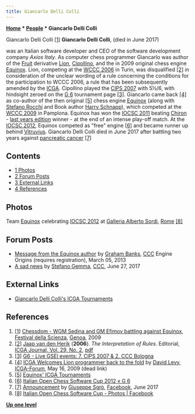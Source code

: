 ```yaml
---
title: Giancarlo Delli Colli
---
```

**[Home](Home "Home") * [People](People "People") * Giancarlo Delli Colli**

[](File:GiancarloDelliColli.JPG) Giancarlo Delli Colli <a id="cite-note-1" href="#cite-ref-1">[1]</a>
**Giancarlo Delli Colli**, (died in June 2017)

was an Italian software developer and CEO of the software development company *Axios Italy*.
As computer chess programmer Giancarlo was author of the [Fruit](Fruit "Fruit") derivative [Lion](Lion "Lion"), [Cipollino](Cipollino "Cipollino"), and the in 2009 original chess engine [Equinox](Equinox "Equinox").
Lion, competing at the [WCCC 2006](WCCC_2006 "WCCC 2006") in Turin, was disqualified <a id="cite-note-2" href="#cite-ref-2">[2]</a>
in consideration of the unclear wording of a rule concerning the conditions for the participation to WCCC 2006, a rule that has been subsequently amended by the [ICGA](ICGA "ICGA").
Cipollino played the [CIPS 2007](CIPS_2007 "CIPS 2007") with 5½/6, with hindsight zeroed on the [G 6](G_6 "G 6") tournament page <a id="cite-note-3" href="#cite-ref-3">[3]</a>.
Giancarlo came back <a id="cite-note-4" href="#cite-ref-4">[4]</a> as co-author of the then original <a id="cite-note-5" href="#cite-ref-5">[5]</a> chess engine [Equinox](Equinox "Equinox") (along with [Stefano Rocchi](index.php?title=Stefano_Rocchi&action=edit&redlink=1 "Stefano Rocchi (page does not exist)") and Book author [Harry Schnapp](Harry_Schnapp "Harry Schnapp")),
which competed at the [WCCC 2009](WCCC_2009 "WCCC 2009") in Pamplona. Equinox has won the [IOCSC 2011](IOCSC_2011 "IOCSC 2011") beating [Chiron](Chiron "Chiron") - [last years edition](IOCSC_2010 "IOCSC 2010") winner - at the end of an intense play-off match.
At the [IOCSC 2012](IOCSC_2012 "IOCSC 2012"), Equinox competed as "free" engine <a id="cite-note-6" href="#cite-ref-6">[6]</a> and became runner up behind [Vitruvius](Vitruvius "Vitruvius"). Giancarlo Delli Colli died in June 2017 after battling two years against [pancreatic cancer](https://en.wikipedia.org/wiki/Pancreatic_cancer) <a id="cite-note-7" href="#cite-ref-7">[7]</a>

## Contents

- [1 Photos](#photos)
- [2 Forum Posts](#forum-posts)
- [3 External Links](#external-links)
- [4 References](#references)

## Photos

[](http://www.facebook.com/photo.php?fbid=410803932329857&set=pb.356448134432104.-2207520000.1364194825&type=3&theater)
Team [Equinox](Equinox "Equinox") celebrating [IOCSC 2012](IOCSC_2012 "IOCSC 2012") at [Galleria Alberto Sordi](http://en.wikipedia.org/wiki/Galleria_Alberto_Sordi), [Rome](http://en.wikipedia.org/wiki/Rome) <a id="cite-note-8" href="#cite-ref-8">[8]</a>

## Forum Posts

- [Message from the Equinox author](http://www.talkchess.com/forum/viewtopic.php?t=47411) by [Graham Banks](Graham_Banks "Graham Banks"), [CCC](CCC "CCC") Engine Origins (requires registration), March 05, 2013
- [A sad news](http://www.talkchess.com/forum/viewtopic.php?t=64430) by [Stefano Gemma](Stefano_Gemma "Stefano Gemma"), [CCC](CCC "CCC"), June 27, 2017

## External Links

- [Giancarlo Delli Colli's ICGA Tournaments](https://www.game-ai-forum.org/icga-tournaments/person.php?id=114)

## References

1. <a id="cite-ref-1" href="#cite-note-1">[1]</a> [Chessdom - WGM Sedina and GM Efimov battling against Equinox](http://software.chessdom.com/equinox-sedina-efimov), [Festival della Scienza](http://festival2009.festivalscienza.it/site/Home.html), [Genoa](https://en.wikipedia.org/wiki/Genoa), 2009
1. <a id="cite-ref-2" href="#cite-note-2">[2]</a> [Jaap van den Herik](Jaap_van_den_Herik "Jaap van den Herik") (**2006**). *The Interpretation of Rules*. Editorial, [ICGA Journal, Vol. 29, No. 2](ICGA_Journal#29_2 "ICGA Journal"), [pdf](https://ilk.uvt.nl/icga/journal/pdf/toc29-2.pdf)
1. <a id="cite-ref-3" href="#cite-note-3">[3]</a> [G6 - Live GSEI events: 7. CIPS 2007 & 2. CCC Bologna](http://e4e6.altervista.org/cips7.php)
1. <a id="cite-ref-4" href="#cite-note-4">[4]</a> [ICGA Welcomes Lion programmer back to the fold](https://www.game-ai-forum.org/icga-tournaments/phpBB3/viewtopic.php?f=15&t=83&sid=29f8eba894c6840bf10da3e34d3ce75f) by [David Levy](David_Levy "David Levy"), [ICGA-Forum](Computer_Chess_Forums "Computer Chess Forums"), May 16, 2009 (dead link)
1. <a id="cite-ref-5" href="#cite-note-5">[5]</a> [Equinox' ICGA Tournaments](https://www.game-ai-forum.org/icga-tournaments/program.php?id=590)
1. <a id="cite-ref-6" href="#cite-note-6">[6]</a> [Italian Open Chess Software Cup 2012 « G 6](https://www.g-sei.org/italian-open-chess-software-cup-2012/)
1. <a id="cite-ref-7" href="#cite-note-7">[7]</a> [Announcement](https://m.facebook.com/story.php?story_fbid=1075433592600108&id=100004004336068) by [Giuseppe Sgrò](index.php?title=Giuseppe_Sgr%C3%B2&action=edit&redlink=1 "Giuseppe Sgrò (page does not exist)"), [Facebook](https://en.wikipedia.org/wiki/Facebook), June 2017
1. <a id="cite-ref-8" href="#cite-note-8">[8]</a> [Italian Open Chess Software Cup - Photos | Facebook](https://www.facebook.com/pg/Italian-Open-Chess-Software-Cup-356448134432104/photos/)

**[Up one level](People "People")**

